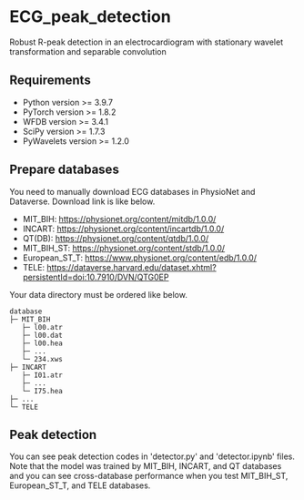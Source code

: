 # ECG_peak_detection
Robust R-peak detection in an electrocardiogram with stationary wavelet transformation and separable convolution

## Requirements
* Python version >= 3.9.7 
* PyTorch version >= 1.8.2 
* WFDB version >= 3.4.1 
* SciPy version >= 1.7.3 
* PyWavelets version >= 1.2.0 

## Prepare databases
You need to manually download ECG databases in PhysioNet and Dataverse. Download link is like below.
* MIT_BIH: https://physionet.org/content/mitdb/1.0.0/
* INCART: https://physionet.org/content/incartdb/1.0.0/
* QT(DB): https://physionet.org/content/qtdb/1.0.0/
* MIT_BIH_ST: https://physionet.org/content/stdb/1.0.0/
* European_ST_T: https://www.physionet.org/content/edb/1.0.0/
* TELE: https://dataverse.harvard.edu/dataset.xhtml?persistentId=doi:10.7910/DVN/QTG0EP

Your data directory must be ordered like below.
```
database
├─ MIT_BIH
   ├─ l00.atr
   ├─ l00.dat
   ├─ l00.hea
   ├─ ...
   └─ 234.xws
├─ INCART
   ├─ I01.atr
   ├─ ...
   └─ I75.hea
├─ ...
└─ TELE
```

## Peak detection
You can see peak detection codes in 'detector.py' and 'detector.ipynb' files. Note that the model was trained by MIT_BIH, INCART, and QT databases and you can see cross-database performance when you test MIT_BIH_ST, European_ST_T, and TELE databases.

